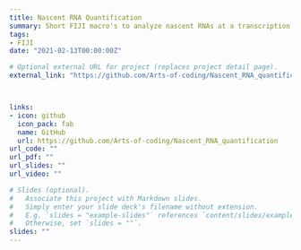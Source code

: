 ```yaml
---
title: Nascent RNA Quantification
summary: Short FIJI macro's to analyze nascent RNAs at a transcription site in smFISH images.
tags:
- FIJI
date: "2021-02-13T00:00:00Z"

# Optional external URL for project (replaces project detail page).
external_link: "https://github.com/Arts-of-coding/Nascent_RNA_quantification"



links:
- icon: github
  icon_pack: fab
  name: GitHub
  url: https://github.com/Arts-of-coding/Nascent_RNA_quantification
url_code: ""
url_pdf: ""
url_slides: ""
url_video: ""

# Slides (optional).
#   Associate this project with Markdown slides.
#   Simply enter your slide deck's filename without extension.
#   E.g. `slides = "example-slides"` references `content/slides/example-slides.md`.
#   Otherwise, set `slides = ""`.
slides: ""
---
```



